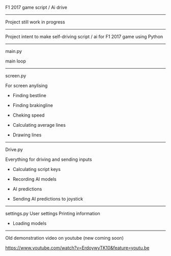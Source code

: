 F1 2017 game script / Ai drive

------------------------------

Project still work in progress

------------------------------

Project intent to make self-driving script / ai for F1 2017 game using Python

------------------------------

main.py



main loop

------------------------------

screen.py

For screen anylising


- Finding bestline

- Finding brakingline

- Cheking speed

- Calculating average lines 

- Drawing lines

------------------------------

Drive.py

Everything for driving and sending inputs


- Calculating script keys

- Recording AI models

- AI predictions

- Sending AI predictions to joystick

------------------------------

settings.py
User settings
Printing information


- Loading models
------------------------------

Old demonstration video on youtube (new coming soon)

https://www.youtube.com/watch?v=ErdoywyTK10&feature=youtu.be
